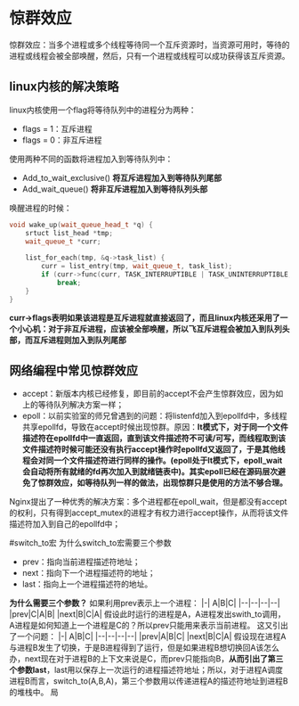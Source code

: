 # 惊群效应
惊群效应：当多个进程或多个线程等待同一个互斥资源时，当资源可用时，等待的进程或线程会被全部唤醒，然后，只有一个进程或线程可以成功获得该互斥资源。

## linux内核的解决策略
linux内核使用一个flag将等待队列中的进程分为两种：
- flags = 1：互斥进程
- flags = 0：非互斥进程

使用两种不同的函数将进程加入到等待队列中：
- Add_to_wait_exclusive()  **将互斥进程加入到等待队列尾部**
- Add_wait_queue() **将非互斥进程加入到等待队列头部**

唤醒进程的时候：
```cpp
void wake_up(wait_queue_head_t *q) {
	srtuct list_head *tmp;
	wait_queue_t *curr;
	
	list_for_each(tmp, &q->task_list) {
		curr = list_entry(tmp, wait_queue_t, task_list);
		if (curr->func(curr, TASK_INTERRUPTIBLE | TASK_UNINTERRUPTIBLE, 0, NULL) && curr->flags) 
			break;
	}
}
```
**curr->flags表明如果该进程是互斥进程就直接返回了，而且linux内核还采用了一个小心机：对于非互斥进程，应该被全部唤醒，所以飞互斥进程会被加入到队列头部，而互斥进程则加入到队列尾部**

## 网络编程中常见惊群效应
- accept：新版本内核已经修复，即目前的accept不会产生惊群效应，因为如上的等待队列解决方案一样；
- epoll：以前实验室的师兄曾遇到的问题：将listenfd加入到epollfd中，多线程共享epollfd，导致在accept时候出现惊群。原因：**lt模式下，对于同一个文件描述符在epollfd中一直返回，直到该文件描述符不可读/可写，而线程取到该文件描述符时候可能还没有执行accept操作时epollfd又返回了，于是其他线程会对同一个文件描述符进行同样的操作。(epoll处于lt模式下，epoll_wait会自动将所有就绪的fd再次加入到就绪链表中)。其实epoll已经在源码层次避免了惊群效应，如等待队列一样的做法，出现惊群只是使用的方法不够合理。**

Nginx提出了一种优秀的解决方案：多个进程都在epoll_wait，但是都没有accept的权利，只有得到accept_mutex的进程才有权力进行accept操作，从而将该文件描述符加入到自己的epollfd中；

#switch_to宏
为什么switch_to宏需要三个参数
- prev：指向当前进程描述符地址；
- next：指向下一个进程描述符的地址；
- last：指向上一个进程描述符的地址。

**为什么需要三个参数？**
如果利用prev表示上一个进程：
|-| A|B|C|
|--|--|--|--|
|prev|C|A|B|
|next|B|C|A|
假设此时运行的进程是A，A进程发出swith_to调用，A进程是如何知道上一个进程是C的？所以prev只能用来表示当前进程。
这又引出了一个问题：
|-| A|B|C|
|--|--|--|--|
|prev|A|B|C|
|next|B|C|A|
假设现在进程A与进程B发生了切换，于是B进程得到了运行，但是如果进程B想切换回A该怎么办，next现在对于进程B的上下文来说是C，而prev只能指向B，**从而引出了第三个参数last**，last用以保存上一次运行的进程描述符地址；所以，对于进程A调度进程B而言，switch_to(A,B,A)，第三个参数用以传递进程A的描述符地址到进程B的堆栈中。
局
